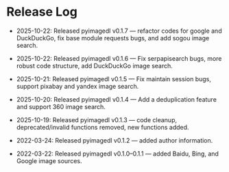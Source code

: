 # Release Log

- 2025-10-22: Released pyimagedl v0.1.7 — refactor codes for google and DuckDuckGo, fix base module requests bugs, and add sogou image search.

- 2025-10-22: Released pyimagedl v0.1.6 — Fix serpapisearch bugs, more robust code structure, add DuckDuckGo image search.

- 2025-10-21: Released pyimagedl v0.1.5 — Fix maintain session bugs, support pixabay and yandex image search.

- 2025-10-20: Released pyimagedl v0.1.4 — Add a deduplication feature and support 360 image search.

- 2025-10-19: Released pyimagedl v0.1.3 — code cleanup, deprecated/invalid functions removed, new functions added.

- 2022-03-24: Released pyimagedl v0.1.2 — added author information.

- 2022-03-22: Released pyimagedl v0.1.0–0.1.1 — added Baidu, Bing, and Google image sources.
